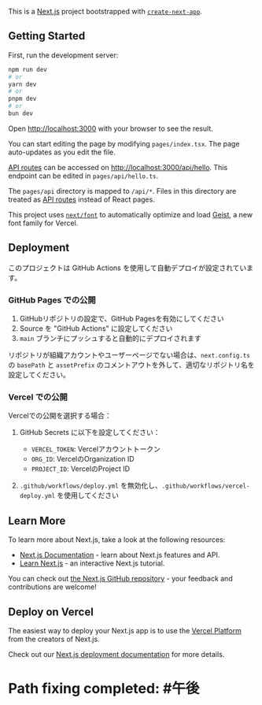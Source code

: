 This is a [Next.js](https://nextjs.org) project bootstrapped with [`create-next-app`](https://nextjs.org/docs/pages/api-reference/create-next-app).

## Getting Started

First, run the development server:

```bash
npm run dev
# or
yarn dev
# or
pnpm dev
# or
bun dev
```

Open [http://localhost:3000](http://localhost:3000) with your browser to see the result.

You can start editing the page by modifying `pages/index.tsx`. The page auto-updates as you edit the file.

[API routes](https://nextjs.org/docs/pages/building-your-application/routing/api-routes) can be accessed on [http://localhost:3000/api/hello](http://localhost:3000/api/hello). This endpoint can be edited in `pages/api/hello.ts`.

The `pages/api` directory is mapped to `/api/*`. Files in this directory are treated as [API routes](https://nextjs.org/docs/pages/building-your-application/routing/api-routes) instead of React pages.

This project uses [`next/font`](https://nextjs.org/docs/pages/building-your-application/optimizing/fonts) to automatically optimize and load [Geist](https://vercel.com/font), a new font family for Vercel.

## Deployment

このプロジェクトは GitHub Actions を使用して自動デプロイが設定されています。

### GitHub Pages での公開

1. GitHubリポジトリの設定で、GitHub Pagesを有効にしてください
2. Source を "GitHub Actions" に設定してください
3. `main` ブランチにプッシュすると自動的にデプロイされます

リポジトリが組織アカウントやユーザーページでない場合は、`next.config.ts` の `basePath` と `assetPrefix` のコメントアウトを外して、適切なリポジトリ名を設定してください。

### Vercel での公開

Vercelでの公開を選択する場合：

1. GitHub Secrets に以下を設定してください：
   - `VERCEL_TOKEN`: Vercelアカウントトークン
   - `ORG_ID`: VercelのOrganization ID
   - `PROJECT_ID`: VercelのProject ID

2. `.github/workflows/deploy.yml` を無効化し、`.github/workflows/vercel-deploy.yml` を使用してください

## Learn More

To learn more about Next.js, take a look at the following resources:

- [Next.js Documentation](https://nextjs.org/docs) - learn about Next.js features and API.
- [Learn Next.js](https://nextjs.org/learn-pages-router) - an interactive Next.js tutorial.

You can check out [the Next.js GitHub repository](https://github.com/vercel/next.js) - your feedback and contributions are welcome!

## Deploy on Vercel

The easiest way to deploy your Next.js app is to use the [Vercel Platform](https://vercel.com/new?utm_medium=default-template&filter=next.js&utm_source=create-next-app&utm_campaign=create-next-app-readme) from the creators of Next.js.

Check out our [Next.js deployment documentation](https://nextjs.org/docs/pages/building-your-application/deploying) for more details.
# Path fixing completed: #午後
